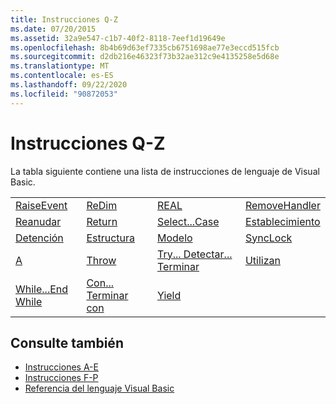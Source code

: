 ```yaml
---
title: Instrucciones Q-Z
ms.date: 07/20/2015
ms.assetid: 32a9e547-c1b7-40f2-8118-7eef1d19649e
ms.openlocfilehash: 8b4b69d63ef7335cb6751698ae77e3eccd515fcb
ms.sourcegitcommit: d2db216e46323f73b32ae312c9e4135258e5d68e
ms.translationtype: MT
ms.contentlocale: es-ES
ms.lasthandoff: 09/22/2020
ms.locfileid: "90872053"
---
```

# <a name="q-z-statements"></a>Instrucciones Q-Z

La tabla siguiente contiene una lista de instrucciones de lenguaje de Visual Basic.  
  
|||||  
|---|---|---|---|  
|[RaiseEvent](raiseevent-statement.md)|[ReDim](redim-statement.md)|[REAL](rem-statement.md)|[RemoveHandler](removehandler-statement.md)|  
|[Reanudar](resume-statement.md)|[Return](return-statement.md)|[Select...Case](select-case-statement.md)|[Establecimiento](set-statement.md)|  
|[Detención](stop-statement.md)|[Estructura](structure-statement.md)|[Modelo](sub-statement.md)|[SyncLock](synclock-statement.md)|  
|[A](then-statement.md)|[Throw](throw-statement.md)|[Try... Detectar... Terminar](try-catch-finally-statement.md)|[Utilizan](using-statement.md)|  
|[While...End While](while-end-while-statement.md)|[Con... Terminar con](with-end-with-statement.md)|[Yield](yield-statement.md)||  
  
## <a name="see-also"></a>Consulte también

- [Instrucciones A-E](a-e-statements.md)
- [Instrucciones F-P](f-p-statements.md)
- [Referencia del lenguaje Visual Basic](../index.md)
